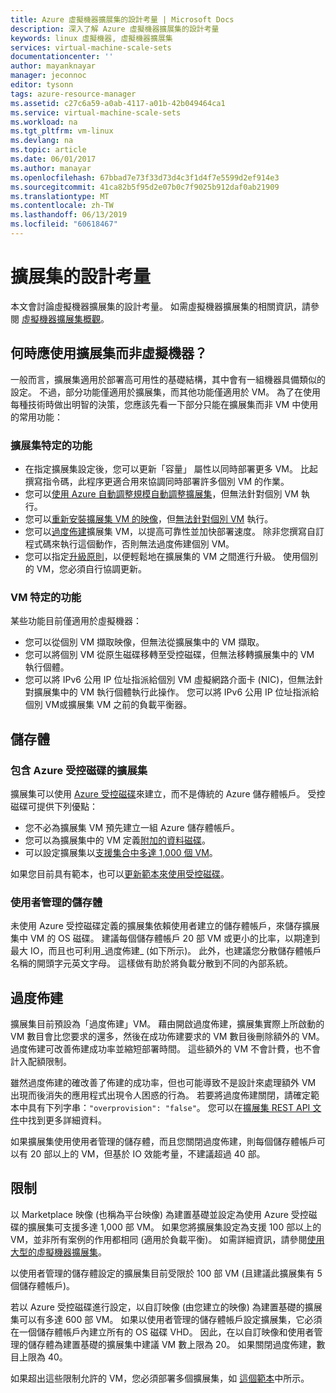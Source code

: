 ```yaml
---
title: Azure 虛擬機器擴展集的設計考量 | Microsoft Docs
description: 深入了解 Azure 虛擬機器擴展集的設計考量
keywords: linux 虛擬機器, 虛擬機器擴展集
services: virtual-machine-scale-sets
documentationcenter: ''
author: mayanknayar
manager: jeconnoc
editor: tysonn
tags: azure-resource-manager
ms.assetid: c27c6a59-a0ab-4117-a01b-42b049464ca1
ms.service: virtual-machine-scale-sets
ms.workload: na
ms.tgt_pltfrm: vm-linux
ms.devlang: na
ms.topic: article
ms.date: 06/01/2017
ms.author: manayar
ms.openlocfilehash: 67bbad7e73f33d73d4c3f1d4f7e5599d2ef914e3
ms.sourcegitcommit: 41ca82b5f95d2e07b0c7f9025b912daf0ab21909
ms.translationtype: MT
ms.contentlocale: zh-TW
ms.lasthandoff: 06/13/2019
ms.locfileid: "60618467"
---
```

# <a name="design-considerations-for-scale-sets"></a>擴展集的設計考量
本文會討論虛擬機器擴展集的設計考量。 如需虛擬機器擴展集的相關資訊，請參閱 [虛擬機器擴展集概觀](virtual-machine-scale-sets-overview.md)。

## <a name="when-to-use-scale-sets-instead-of-virtual-machines"></a>何時應使用擴展集而非虛擬機器？
一般而言，擴展集適用於部署高可用性的基礎結構，其中會有一組機器具備類似的設定。 不過，部分功能僅適用於擴展集，而其他功能僅適用於 VM。 為了在使用每種技術時做出明智的決策，您應該先看一下部分只能在擴展集而非 VM 中使用的常用功能：

### <a name="scale-set-specific-features"></a>擴展集特定的功能

- 在指定擴展集設定後，您可以更新「容量」  屬性以同時部署更多 VM。 比起撰寫指令碼，此程序更適合用來協調同時部署許多個別 VM 的作業。
- 您可以[使用 Azure 自動調整規模自動調整擴展集](./virtual-machine-scale-sets-autoscale-overview.md)，但無法針對個別 VM 執行。
- 您可以[重新安裝擴展集 VM 的映像](https://docs.microsoft.com/rest/api/compute/virtualmachinescalesets/reimage)，但[無法針對個別 VM](https://docs.microsoft.com/rest/api/compute/virtualmachines) 執行。
- 您可以[過度佈建](https://docs.microsoft.com/azure/virtual-machine-scale-sets/virtual-machine-scale-sets-design-overview#overprovisioning)擴展集 VM，以提高可靠性並加快部署速度。 除非您撰寫自訂程式碼來執行這個動作，否則無法過度佈建個別 VM。
- 您可以指定[升級原則](./virtual-machine-scale-sets-upgrade-scale-set.md)，以便輕鬆地在擴展集的 VM 之間進行升級。 使用個別的 VM，您必須自行協調更新。

### <a name="vm-specific-features"></a>VM 特定的功能

某些功能目前僅適用於虛擬機器：

- 您可以從個別 VM 擷取映像，但無法從擴展集中的 VM 擷取。
- 您可以將個別 VM 從原生磁碟移轉至受控磁碟，但無法移轉擴展集中的 VM 執行個體。
- 您可以將 IPv6 公用 IP 位址指派給個別 VM 虛擬網路介面卡 (NIC)，但無法針對擴展集中的 VM 執行個體執行此操作。 您可以將 IPv6 公用 IP 位址指派給個別 VM或擴展集 VM 之前的負載平衡器。

## <a name="storage"></a>儲存體

### <a name="scale-sets-with-azure-managed-disks"></a>包含 Azure 受控磁碟的擴展集
擴展集可以使用 [Azure 受控磁碟](../virtual-machines/windows/managed-disks-overview.md)來建立，而不是傳統的 Azure 儲存體帳戶。 受控磁碟可提供下列優點：
- 您不必為擴展集 VM 預先建立一組 Azure 儲存體帳戶。
- 您可以為擴展集中的 VM 定義[附加的資料磁碟](virtual-machine-scale-sets-attached-disks.md)。
- 可以設定擴展集以[支援集合中多達 1,000 個 VM](virtual-machine-scale-sets-placement-groups.md)。 

如果您目前具有範本，也可以[更新範本來使用受控磁碟](virtual-machine-scale-sets-convert-template-to-md.md)。

### <a name="user-managed-storage"></a>使用者管理的儲存體
未使用 Azure 受控磁碟定義的擴展集依賴使用者建立的儲存體帳戶，來儲存擴展集中 VM 的 OS 磁碟。 建議每個儲存體帳戶 20 部 VM 或更小的比率，以期達到最大 IO，而且也可利用_過度佈建_ (如下所示)。 此外，也建議您分散儲存體帳戶名稱的開頭字元英文字母。 這樣做有助於將負載分散到不同的內部系統。 


## <a name="overprovisioning"></a>過度佈建
擴展集目前預設為「過度佈建」VM。 藉由開啟過度佈建，擴展集實際上所啟動的 VM 數目會比您要求的還多，然後在成功佈建要求的 VM 數目後刪除額外的 VM。 過度佈建可改善佈建成功率並縮短部署時間。 這些額外的 VM 不會計費，也不會計入配額限制。

雖然過度佈建的確改善了佈建的成功率，但也可能導致不是設計來處理額外 VM 出現而後消失的應用程式出現令人困惑的行為。 若要將過度佈建關閉，請確定範本中具有下列字串：`"overprovision": "false"`。 您可以在[擴展集 REST API 文件](/rest/api/virtualmachinescalesets/create-or-update-a-set)中找到更多詳細資料。

如果擴展集使用使用者管理的儲存體，而且您關閉過度佈建，則每個儲存體帳戶可以有 20 部以上的 VM，但基於 IO 效能考量，不建議超過 40 部。 

## <a name="limits"></a>限制
以 Marketplace 映像 (也稱為平台映像) 為建置基礎並設定為使用 Azure 受控磁碟的擴展集可支援多達 1,000 部 VM。 如果您將擴展集設定為支援 100 部以上的 VM，並非所有案例的作用都相同 (適用於負載平衡)。 如需詳細資訊，請參閱[使用大型的虛擬機器擴展集](virtual-machine-scale-sets-placement-groups.md)。 

以使用者管理的儲存體設定的擴展集目前受限於 100 部 VM (且建議此擴展集有 5 個儲存體帳戶)。

若以 Azure 受控磁碟進行設定，以自訂映像 (由您建立的映像) 為建置基礎的擴展集可以有多達 600 部 VM。 如果以使用者管理的儲存體帳戶設定擴展集，它必須在一個儲存體帳戶內建立所有的 OS 磁碟 VHD。 因此，在以自訂映像和使用者管理的儲存體為建置基礎的擴展集中建議 VM 數上限為 20。 如果關閉過度佈建，數目上限為 40。

如果超出這些限制允許的 VM，您必須部署多個擴展集，如 [這個範本](https://github.com/Azure/azure-quickstart-templates/tree/master/301-custom-images-at-scale)中所示。


